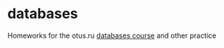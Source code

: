 # databases
Homeworks for the otus.ru [databases course](https://otus.ru/lessons/subd/) and other practice
